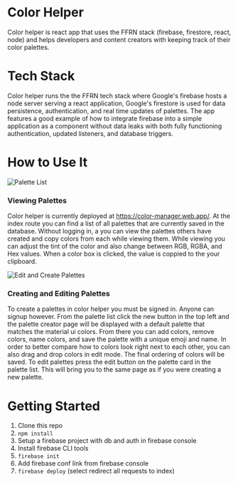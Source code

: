 # Color Helper
Color helper is react app that uses the FFRN stack (firebase, firestore, react, node) and helps developers and content creators with keeping track of their color palettes.

# Tech Stack
Color helper runs the the FFRN tech stack where Google's firebase hosts a node server serving a react application, Google's firestore is used for data persistence,
authentication, and real time updates of palettes. The app features a good example of how to integrate firebase into a simple application as a component without data
leaks with both fully functioning authentication, updated listeners, and database triggers.

# How to Use It


![Palette List](https://github.com/thudsonbu/color_manager/blob/master/public/PaletteList.PNG)

### Viewing Palettes
Color helper is currently deployed at https://color-manager.web.app/. At the index route you can find a list of all palettes that are currently saved in the database.
Without logging in, a you can view the palettes others have created and copy colors from each while viewing them. While viewing you can adjust the tint of the color
and also change between RGB, RGBA, and Hex values. When a color box is clicked, the value is coppied to the your clipboard.

![Edit and Create Palettes](https://github.com/thudsonbu/color_manager/blob/master/public/EditAndCreatePalettes.PNG)

### Creating and Editing Palettes
To create a palettes in color helper you must be signed in. Anyone can signup however. From the palette list click the new button in the top left and the palette
creator page will be displayed with a default palette that matches the material ui colors. From there you can add colors, remove colors, name colors, and save the palette
with a unique emoji and name. In order to better compare how to colors look right next to each other, you can also drag and drop colors in edit mode. The final
ordering of colors will be saved. To edit palettes press the edit button on the palette card in the palette list. This will bring you to the same page as if
you were creating a new palette.

# Getting Started
1. Clone this repo
2. `npm install`
3. Setup a firebase project with db and auth in firebase console
4. Install firebase CLI tools
5. `firebase init`
6. Add firebase conf link from firebase console
7. `firebase deploy` (select redirect all requests to index)
